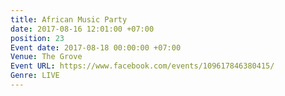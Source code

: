 ```yaml
---
title: African Music Party
date: 2017-08-16 12:01:00 +07:00
position: 23
Event date: 2017-08-18 00:00:00 +07:00
Venue: The Grove
Event URL: https://www.facebook.com/events/109617846380415/
Genre: LIVE
---
```


